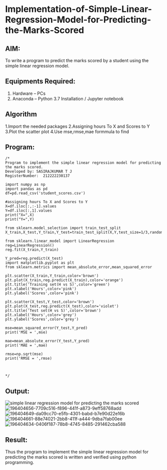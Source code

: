 # Implementation-of-Simple-Linear-Regression-Model-for-Predicting-the-Marks-Scored

## AIM:
To write a program to predict the marks scored by a student using the simple linear regression model.

## Equipments Required:
1. Hardware – PCs
2. Anaconda – Python 3.7 Installation / Jupyter notebook

## Algorithm
1.Import the needed packages
2.Assigning hours To X and Scores to Y
3.Plot the scatter plot
4.Use mse,rmse,mae formmula to find

## Program:
```
/*
Program to implement the simple linear regression model for predicting the marks scored.
Developed by: SASIRAJKUMAR T J
RegisterNumber:  212222230137

import numpy as np
import pandas as pd
df=pd.read_csv('student_scores.csv')

#assigning hours To X and Scores to Y
X=df.iloc[:,:-1].values
Y=df.iloc[:,1].values
print("X=",X)
print("Y=",Y)

from sklearn.model_selection import train_test_split
X_train,X_test,Y_train,Y_test=train_test_split(X,Y,test_size=1/3,random_state=0)

from sklearn.linear_model import LinearRegression
reg=LinearRegression()
reg.fit(X_train,Y_train)

Y_pred=reg.predict(X_test)
import matplotlib.pyplot as plt
from sklearn.metrics import mean_absolute_error,mean_squared_error

plt.scatter(X_train,Y_train,color='brown')
plt.plot(X_train,reg.predict(X_train),color='orange')
plt.title('Training set(H vs S)',color='green')
plt.xlabel('Hours',color='pink')
plt.ylabel('Scores',color='pink')

plt.scatter(X_test,Y_test,color='brown')
plt.plot(X_test,reg.predict(X_test),color='violet')
plt.title('Test set(H vs S)',color='brown')
plt.xlabel('Hours',color='grey')
plt.ylabel('Scores',color='grey')

mse=mean_squared_error(Y_test,Y_pred)
print('MSE = ',mse)

mae=mean_absolute_error(Y_test,Y_pred)
print('MAE = ',mae)

rmse=np.sqrt(mse)
print('RMSE = ',rmse)



*/
```

## Output:
![simple linear regression model for predicting the marks scored](sam.png)
![196404656-7709c516-f896-441f-a873-9eff58768add](https://github.com/SASIRAJ27/Implementation-of-Simple-Linear-Regression-Model-for-Predicting-the-Marks-Scored/assets/113497176/aec2899e-0d84-443c-9abd-645c19ec5803)
![196404649-da09cc70-e5fb-4301-babd-b7e90d22e16b](https://github.com/SASIRAJ27/Implementation-of-Simple-Linear-Regression-Model-for-Predicting-the-Marks-Scored/assets/113497176/447d5341-5d25-48cc-8912-a4975dd2183e)
![196404661-88e74021-2bb8-411f-a444-9dba7fab00ee](https://github.com/SASIRAJ27/Implementation-of-Simple-Linear-Regression-Model-for-Predicting-the-Marks-Scored/assets/113497176/eee4b095-1ecf-4c85-a162-791f09987d51)
![196404634-0406f187-78b8-4745-8485-291462cba588](https://github.com/SASIRAJ27/Implementation-of-Simple-Linear-Regression-Model-for-Predicting-the-Marks-Scored/assets/113497176/2d7dc9c2-589f-440f-8d0b-e9ec37751fa6)



## Result:
Thus the program to implement the simple linear regression model for predicting the marks scored is written and verified using python programming.
